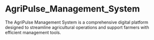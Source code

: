 # AgriPulse_Management_System
The AgriPulse Management System is a comprehensive digital platform designed to streamline agricultural operations and support farmers with efficient management tools. 
